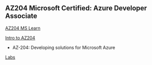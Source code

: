 ## AZ204 Microsoft Certified: Azure Developer Associate

[AZ204 MS Learn](https://learn.microsoft.com/en-us/training/courses/az-204t00)

[Intro to AZ204](https://www.youtube.com/watch?v=PUOg6e_qaUg&t=62s)

- AZ-204: Developing solutions for Microsoft Azure
  
[Labs](https://microsoftlearning.github.io/AZ-204-DevelopingSolutionsforMicrosoftAzure/)